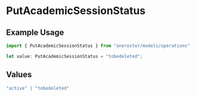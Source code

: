 # PutAcademicSessionStatus

## Example Usage

```typescript
import { PutAcademicSessionStatus } from "oneroster/models/operations";

let value: PutAcademicSessionStatus = "tobedeleted";
```

## Values

```typescript
"active" | "tobedeleted"
```